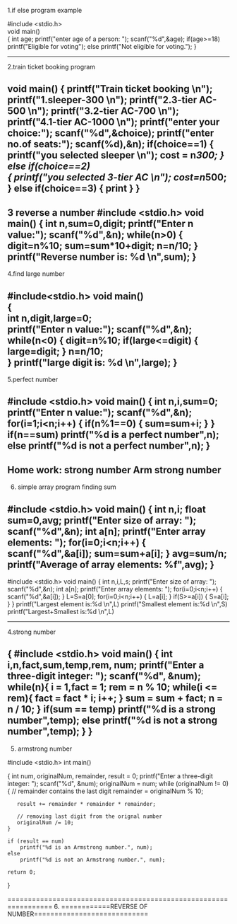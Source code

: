 1.if else program example

#include <stdio.h>                                       
void main()                                              
{
int age;
printf("enter age of a person: ");
scanf("%d",&age);
if(age>=18)
         printf("Eligible for voting");
else
         printf("Not eligible for voting.");
}

------------------------------------------------------------------------------------
2.train ticket booking program

void main()
{
    printf("Train ticket booking \n");
    printf("1.sleeper-300 \n");
    printf("2.3-tier AC-500 \n");
    printf("3.2-tier AC-700 \n");
    printf("4.1-tier AC-1000 \n");
    printf("enter your choice:");
    scanf("%d",&choice);
    printf("enter no.of seats:");
    scanf(%d),&n);
    if(choice==1)
    {
        printf("you selected sleeper \n");
        cost = n*300;
    }
    else if(choice==2)        
    {
        printf("you selected 3-tier AC \n");
        cost=n*500;
    }
    else if(choice==3)
    {
        print
    }
}
------------------------------------------------------------------------------------

3 reverse a number
#include <stdio.h>
void main()
{
  int n,sum=0,digit;
  printf("Enter n value:");
  scanf("%d",&n);
  while(n>0)
  {
      digit=n%10;
      sum=sum*10+digit;
      n=n/10;
  }
  printf("Reverse number is: %d \n",sum);
}
---------------------------------------------------------------------------------------
4.find large number

#include<stdio.h>
void main()  
{  
    int n,digit,large=0;  
   printf("Enter n value:"); 
   scanf("%d",&n);
   while(n<0)
   {
      digit=n%10;
      if(large<=digit)
      {
          large=digit;
      }
         n=n/10;   
   }
   printf("large digit is: %d \n",large);
} 
-------------------------------------------------------------------------------

5.perfect number

#include <stdio.h>
void main()
{
  int n,i,sum=0;
  printf("Enter n value:");	
  scanf("%d",&n);
  for(i=1;i<n;i++)
  {
      if(n%1==0)
      {
          sum=sum+i;
      }
  }                                                      
  if(n==sum)
        printf("%d is a perfect number",n);
  else
        printf("%d is not a perfect number",n);
}
-----------------------------------------------------------------------------------
   Home work:
  strong number
  Arm strong number
-------------------------------------------------------
6. simple array program finding sum

#include <stdio.h>
void main()
{
  int n,i;
  float sum=0,avg;
  printf("Enter size of array: ");
  scanf("%d",&n);
  int a[n];
  printf("Enter array elements: ");
  for(i=0;i<n;i++)
  {
      scanf("%d",&a[i]);
      sum=sum+a[i];
  }
  avg=sum/n;
  printf("Average of array elements: %f",avg);
}
----------------------------------------------------
#include <stdio.h>
void main()
{
  int n,i,L,s;
  printf("Enter size of array: ");
  scanf("%d",&n);
  int a[n];
  printf("Enter array elements: ");
  for(i=0;i<n;i++)
  {
      scanf("%d",&a[i]);
  }
  L=S=a[0];
  for(i=0;i<n;i++)
  {
      L=a[i];
  }
  if(S>=a[i])
  {
      S=a[i];
  }
}
printf("Largest element is:%d \n",L)
printf("Smallest element is:%d \n",S)
printf("Largest+Smallest is:%d \n",L)



-----------------------------------------------------------------------------
4.strong number

{
#include <stdio.h>
void main()
{
    int i,n,fact,sum,temp,rem, num;
    printf("Enter a three-digit integer: ");
    scanf("%d", &num);
while(n){
   i = 1,fact = 1;
   rem = n % 10;
   while(i <= rem){
      fact = fact * i;
      i++;
   }
   sum = sum + fact;
   n = n / 10;
}
if(sum == temp)
   printf("%d is a strong number",temp);
else
   printf("%d is not a strong number",temp);
}
}
-----------------------------------------------------------------------

5. armstrong number

#include <stdio.h>
int main()


{
    int num, originalNum, remainder, result = 0;
    printf("Enter a three-digit integer: ");
    scanf("%d", &num);
    originalNum = num;
    while (originalNum != 0) {
       // remainder contains the last digit
        remainder = originalNum % 10;
        
       result += remainder * remainder * remainder;
        
       // removing last digit from the orignal number
       originalNum /= 10;
    }

    if (result == num)
        printf("%d is an Armstrong number.", num);
    else
        printf("%d is not an Armstrong number.", num);

    return 0;
}


=================================================================
6. ============REVERSE OF NUMBER============================
